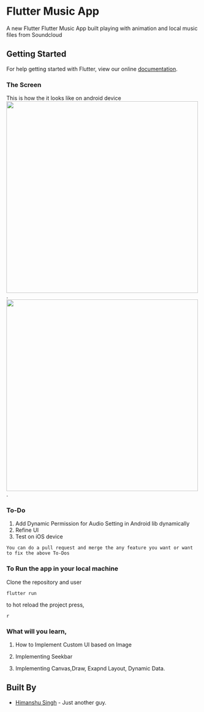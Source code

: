 # Flutter Music App

A new Flutter Flutter Music App built playing with animation and local music files from Soundcloud

## Getting Started

For help getting started with Flutter, view our online
[documentation](https://flutter.io/).

### The Screen

This is how the it looks like on android device
<br/>
<img src="https://github.com/hi-manshu/Flutter-Music-App/blob/master/ss0.jpg" height = "500em">.
<img src="https://github.com/hi-manshu/Flutter-Music-App/blob/master/ss1.jpg" height = "500em">.

### To-Do
1. Add Dynamic Permission for Audio Setting in Android lib dynamically
1. Refine UI
1. Test on iOS device

```
You can do a pull request and merge the any feature you want or want to fix the above To-Dos
```

### To Run the app in your local machine

Clone the repository and user
```
flutter run
```
to hot reload the project press,
```
r
```

### What will you learn,

1. How to Implement Custom UI based on Image 

1. Implementing Seekbar

1. Implementing Canvas,Draw, Exapnd Layout, Dynamic Data.
## Built By

* [Himanshu Singh](http://www.github.com/hi-manshu) - Just another guy.
